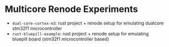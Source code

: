 # Multicore Renode Experiments
- `dual-core-cortex-m3`: rust project + renode setup for emulating dualcore stm32f1 microcontroller
- `rust-bluepill-example`: rust project + renode setup for emulating bluepill board (stm32f1 microcontroller based)